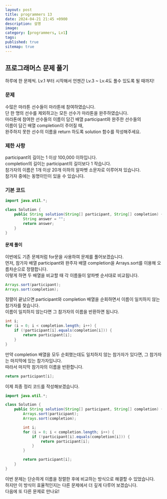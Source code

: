 ```yaml
---
layout: post
title: programmers 13
date: 2024-04-21 21:45 +0900
description: 설명
image:
category: [programmers, Lv1]
tags:
published: true
sitemap: true
---
```


## 프로그래머스 문제 풀기

하루에 한 문제씩.
Lv.1 부터 시작해서 언젠간 Lv.3 ~ Lv.4도 풀수 있도록 될 때까지!

### 문제
수많은 마라톤 선수들이 마라톤에 참여하였습니다.      
단 한 명의 선수를 제외하고는 모든 선수가 마라톤을 완주하였습니다.   
마라톤에 참여한 선수들의 이름이 담긴 배열 participant와 완주한 선수들의   
이름이 담긴 배열 completion이 주어질 때,   
완주하지 못한 선수의 이름을 return 하도록 solution 함수를 작성해주세요.   

### 제한 사항
participant의 길이는 1 이상 100,000 이하입니다.   
completion의 길이는 participant의 길이보다 1 작습니다.   
참가자의 이름은 1개 이상 20개 이하의 알파벳 소문자로 이루어져 있습니다.   
참가자 중에는 동명이인이 있을 수 있습니다.
### 기본 코드

````java
import java.util.*;

class Solution {
    public String solution(String[] participant, String[] completion) {
        String answer = "";
        return answer;
    }
}
````

#### 문제 풀이
이번에도 기존 문제처럼 for문을 사용하여 문제를 풀어보겠습니다.   
먼저, 참가자 배열 participant와 완주자 배열 completion을 Arrays.sort를 이용해 오름차순으로 정렬합니다.   
이렇게 하면 두 배열을 비교할 때 각 이름들이 알파벳 순서대로 비교됩니다.   


````java
Arrays.sort(participant);
Arrays.sort(completion);
```` 

정렬이 끝났으면 participant와 completion 배열을 순회하면서 이름이 일치하지 않는 참가자를 찾습니다.   
이름이 일치하지 않는다면 그 참가자의 이름을 반환하면 됩니다.

````java
int i;
for (i = 0; i < completion.length; i++) {
    if (!participant[i].equals(completion[i])) {
        return participant[i];
    }
}
```` 
만약 completion 배열을 모두 순회했는데도 일치하지 않는 참가자가 있다면, 그 참가자는 마지막에 있는 참가자입니다.   
따라서 마지막 참가자의 이름을 반환합니다.

````java
return participant[i];
````

이제 최종 정리 코드를 작성해보겠습니다.   

````java
import java.util.*;

class Solution {
    public String solution(String[] participant, String[] completion) {
        Arrays.sort(participant);
        Arrays.sort(completion);

        int i;
        for (i = 0; i < completion.length; i++) {
            if (!participant[i].equals(completion[i])) {
                return participant[i];
            }
        }

        return participant[i];
    }
}
```` 

이번 문제는 단순하게 이름을 정렬한 후에 비교하는 방식으로 해결할 수 있었습니다.   
하지만 이 방식이 효율적인지는 다른 문제에서 더 깊게 다루어 보겠습니다.   
다음에 또 다른 문제로 만나요!